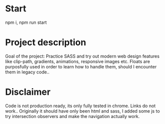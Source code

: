 # Start

npm i,
npm run start

# Project description

Goal of the project: Practice SASS and try out modern web design features like clip-path, gradients, animations, responsive images etc.
Floats are purposfully used in order to learn how to handle them, should I encounter them in legacy code..


# Disclaimer
Code is not production ready, its only fully tested in chrome.
Links do not work..
Originally it should have only been html and sass, I added some js to try intersection observers and make the navigation actually work.